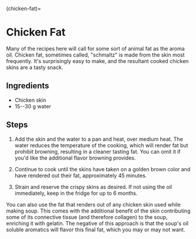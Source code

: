 (chicken-fat)=
# Chicken Fat 

Many of the recipes here will call for some sort of animal fat as the aroma oil.
Chicken fat, sometimes called, "schmaltz" is made from the skin most frequently.
It's surprisingly easy to make, and the resultant cooked chicken skins are a
tasty snack. 

## Ingredients
 
* Chicken skin
* 15--30 g water

## Steps
 
1. Add the skin and the water to a pan and heat, over medium heat. The water
   reduces the temperature of the cooking, which will render fat but prohibit
   browning, resulting in a cleaner tasting fat. You can omit it if you'd like
   the additional flavor browning provides.

2. Continue to cook until the skins have taken on a golden brown color and have
   rendered out their fat, approximately 45 minutes.
   
3. Strain and reserve the crispy skins as desired. If not using the oil
   immediately, keep in the fridge for up to 6 months. 

You can also use the fat that renders out of any chicken skin used while making
soup. This comes with the additional benefit of the skin contributing some of
its connective tissue (and therefore collagen) to the soup, enriching it with
gelatin. The negative of this approach is that the soup's oil soluble aromatics
will flavor this final fat, which you may or may not want.
